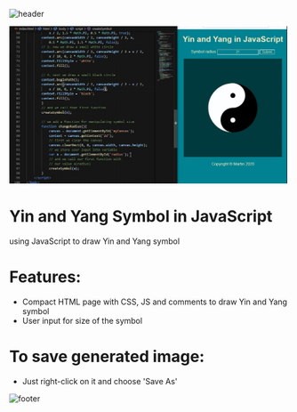 ![header](https://capsule-render.vercel.app/api?type=slice&color=auto&height=130&section=header&text=Yin-and-Yang&fontSize=40&fontAlign=80)

<img src="Screenshot.jpg" width="500px">

# Yin and Yang Symbol in JavaScript
using JavaScript to draw Yin and Yang symbol

# Features:
* Compact HTML page with CSS, JS and comments to draw Yin and Yang symbol
* User input for size of the symbol

# To save generated image:
* Just right-click on it and choose 'Save As'

![footer](https://capsule-render.vercel.app/api?type=slice&color=auto&height=130&section=footer)

